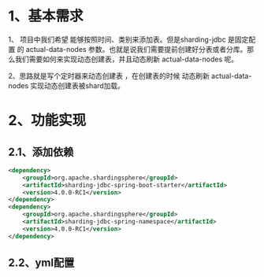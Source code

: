 # 1、基本需求

1、 项目中我们希望 能够按照时间、类别来添加表。但是sharding-jdbc 是固定配置 的 actual-data-nodes 参数。也就是说我们需要提前创建好分表或者分库。那么我们需要如何来实现动态创建表，并且动态刷新 actual-data-nodes 呢。

2、思路就是写个定时器来动态创建表 ，在创建表的时候 动态刷新 actual-data-nodes 实现动态创建表被shard加载。

# 2、功能实现

## 2.1、添加依赖
```xml
<dependency>
    <groupId>org.apache.shardingsphere</groupId>
    <artifactId>sharding-jdbc-spring-boot-starter</artifactId>
    <version>4.0.0-RC1</version>
</dependency>
<dependency>
    <groupId>org.apache.shardingsphere</groupId>
    <artifactId>sharding-jdbc-spring-namespace</artifactId>
    <version>4.0.0-RC1</version>
</dependency>
```


## 2.2、yml配置
